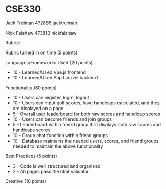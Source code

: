# CSE330
Jack Treiman 472885 jacktreiman

Nick Falshaw 473813 nickfalshaw


Rubric:

Rubric turned in on time (5 points)

Languages/Frameworks Used (20 points)

- 10 - Learned/Used Vue.js frontend
- 10 - Learned/Used Php Laravel backend

Functionality (60 points)

- 10 - Users can register, login, logout
- 10 - Users can input golf scores, have handicaps calculated, and they are displayed on a page. 
- 5 - Overall user leaderboard for both raw scores and handicap scores
- 10 - Users can become friends and join groups
- 5 - Leaderboard within friend group that displays both raw scores and handicaps scores
- 10 - Group chat function within friend groups
- 10 - Database maintains the needed users, scores, and friend groups needed to maintain the above functionality

Best Practices (5 points)

- 3 - Code is well structured and organized
- 2 - All pages pass the html validator

Creative (10 points)

